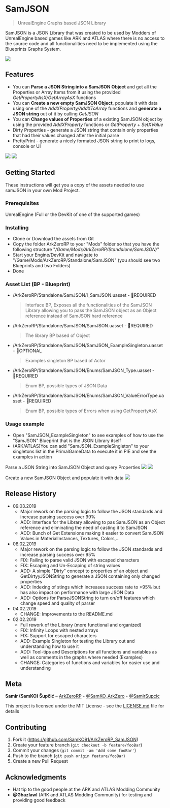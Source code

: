 # SamJSON
> UnrealEngine Graphs based JSON Library

SamJSON is a JSON Library that was created to be used by Modders of UnrealEngine based games like ARK and ATLAS where there is no access to the source code and all functionalities need to be implemented using the Blueprints Graphs System.

![](Screenshot_0.png)

## Features
* You can **Parse a JSON String into a SamJSON Object** and get all the Properties or Array Items from it using the provided _GetPropertyAsX/GetArrayAsX_ functions
* You can **Create a new empty SamJSON Object**, populate it with data using one of the _AddXProperty/AddXToArray_ functions and **generate a JSON string** out of it by calling _GetJSON_
* You can **Change values of Properties** of a existing SamJSON object by using the provided _AddXProperty_ functions or _GetProperty_ + _SetXValue_
* Dirty Properties - generate a JSON string that contain only properties that had their values changed after the initial parse
* PrettyPrint - generate a nicely formated JSON string to print to logs, console or UI

![](Screenshot_2_0.png)
![](Screenshot_2_1.png)

## Getting Started

These instructions will get you a copy of the assets needed to use samJSON in your own Mod Project.

### Prerequisites

UnrealEngine (Full or the DevKit of one of the supported games)

### Installing

* Clone or Download the assets from Git
* Copy the folder ArkZeroRP to your "Mods" folder so that you have the following structure "*/Game/Mods/ArkZeroRP/Standalone/SamJSON/*"
* Start your Engine/DevKit and navigate to "/Game/Mods/ArkZeroRP/Standalone/SamJSON" (you should see two Blueprints and two Folders)
* Done

### Asset List (BP - Blueprint)

* /ArkZeroRP/Standalone/SamJSON/I_SamJSON.uasset - :red_circle:REQUIRED
  >Interface BP, Exposes all the functionalities of the SamJSON Library allowing you to pass the SamJSON object as an Object reference instead of SamJSON hard reference
* /ArkZeroRP/Standalone/SamJSON/SamJSON.uasset - :red_circle:REQUIRED
  >The library BP based of Object
* /ArkZeroRP/Standalone/SamJSON/SamJSON_ExampleSingleton.uasset - :large_blue_circle:OPTIONAL
  >Examples singleton BP based of Actor
* /ArkZeroRP/Standalone/SamJSON/Enums/SamJSON_Type.uasset - :red_circle:REQUIRED
  >Enum BP, possible types of JSON Data
* /ArkZeroRP/Standalone/SamJSON/Enums/SamJSON_ValueErrorType.uasset - :red_circle:REQUIRED
  >Enum BP, possible types of Errors when using GetPropertyAsX

### Usage example

* Open "SamJSON_ExampleSingleton" to see examples of how to use the "SamJSON" Blueprint that is the JSON Library itself
* (ARK/ATLAS)You can add "SamJSON_ExampleSingleton" to your singletons list in the PrimalGameData to execute it in PIE and see the examples in action

Parse a JSON String into SamJSON Object and query Properties
![](Screenshot_0.png)
![](Screenshot_1.png)

Create a new SamJSON Object and populate it with data
![](Screenshot_3.png)

## Release History

* 09.03.2019
	* Major rework on the parsing logic to follow the JSON standards and increase parsing success over 99%
	* ADD: Interface for the Library allowing to pas SamJSON as an Object reference and eliminating the need of casting it to SamJSON
	* ADD: Bunch of Get Extensions making it easier to convert SamJSON Values in MaterialInstances, Textures, Colors,...
* 08.02.2019
	* Major rework on the parsing logic to follow the JSON standards and increase parsing success over 95%
	* FIX: Failing to parse valid JSON with escaped characters 
	* FIX: Escaping and Un-Escaping of string values
	* ADD: A simple "Dirty" concept to properties of an object and GetDirtyyJSONString to generate a JSON containing only changed properties
	* ADD: Indexing of stings which increases success rate to >95% but has also impact on performance with large JSON Data
	* ADD: Options for ParseJSONString to turn on/off features which change speed and quality of parser
* 04.02.2019
	* CHANGE: Improvements to the README.md
* 02.02.2019
	* Full rework of the Library (more functional and organized)
	* FIX: Infinity Loops with nested arrays
	* FIX: Support for escaped characters
	* ADD: Example Singleton for testing the Library out and understanding how to use it
	* ADD: Tool-tips and Descriptions for all functions and variables as well as comments in the graphs where needed (Examples)
	* CHANGE: Categories of functions and variables for easier use and understanding

## Meta

**Samir (SamKO) Šupčić** – [ArkZeroRP](https://arkzerorp.com/) - [@SamKO_ArkZero](https://twitter.com/SamKO_ArkZero) - [@SamirSupcic](https://twitter.com/SamirSupcic)

This project is licensed under the MIT License - see the [LICENSE.md](LICENSE.md) file for details

## Contributing

1. Fork it (<https://github.com/SamKO91/ArkZeroRP_SamJSON>)
2. Create your feature branch (`git checkout -b feature/fooBar`)
3. Commit your changes (`git commit -am 'Add some fooBar'`)
4. Push to the branch (`git push origin feature/fooBar`)
5. Create a new Pull Request

## Acknowledgments

* Hat tip to the good people at the ARK and ATLAS Modding Community
* **@Ghazlawl** (ARK and ATLAS Modding Community) for testing and providing good feedback


